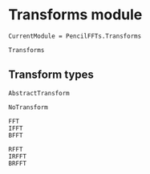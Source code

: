 # Transforms module

```@meta
CurrentModule = PencilFFTs.Transforms
```

```@docs
Transforms
```

## Transform types

```@docs
AbstractTransform

NoTransform

FFT
IFFT
BFFT

RFFT
IRFFT
BRFFT
```
